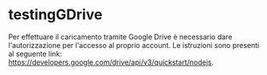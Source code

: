 # testingGDrive

Per effettuare il caricamento tramite Google Drive è necessario dare l'autorizzazione per l'accesso al proprio account.
Le istruzioni sono presenti al seguente link: https://developers.google.com/drive/api/v3/quickstart/nodejs.
